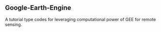 ## Google-Earth-Engine
A tutorial type codes for leveraging computational power of GEE for remote sensing.

